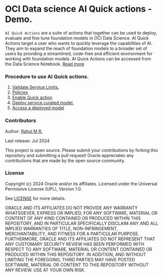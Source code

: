 # OCI Data science AI Quick actions - Demo.

`AI Quick Actions` are a suite of actions that together can be used to deploy, evaluate and fine tune foundation models in OCI Data Science. AI Quick Actions target a user who wants to quickly leverage the capabilities of AI. They aim to expand the reach of foundation models to a broader set of users by providing a streamlined, code-free and efficient environment for working with foundation models. AI Quick Actions can be accessed from the Data Science Notebook. [Read more](https://docs.oracle.com/en-us/iaas/data-science/using/ai-quick-actions.htm)

### Procedure to use AI Quick actions.

1. [Validate Service Limits.](docs/limits.md)
1. [Policies](docs/policies.md)
1. [Enable Quick action](docs/notebook.md)
1. [Deploy service curated model.](docs/deployments.md)
1. [Access a deployed model](docs/use_deployed_model.md)

### Contributors

Author: [Rahul M R.](https://github.com/RahulMR42)

Last release: Jul 2024

This project is open source. Please submit your contributions by forking this repository and submitting a pull request!  Oracle appreciates any contributions that are made by the open source community.

### License

Copyright (c) 2024 Oracle and/or its affiliates.
Licensed under the Universal Permissive License (UPL), Version 1.0.

See [LICENSE](LICENSE) for more details.

ORACLE AND ITS AFFILIATES DO NOT PROVIDE ANY WARRANTY WHATSOEVER, EXPRESS OR IMPLIED, FOR ANY SOFTWARE, MATERIAL OR CONTENT OF ANY KIND CONTAINED OR PRODUCED WITHIN THIS REPOSITORY, AND IN PARTICULAR SPECIFICALLY DISCLAIM ANY AND ALL IMPLIED WARRANTIES OF TITLE, NON-INFRINGEMENT, MERCHANTABILITY, AND FITNESS FOR A PARTICULAR PURPOSE.  FURTHERMORE, ORACLE AND ITS AFFILIATES DO NOT REPRESENT THAT ANY CUSTOMARY SECURITY REVIEW HAS BEEN PERFORMED WITH RESPECT TO ANY SOFTWARE, MATERIAL OR CONTENT CONTAINED OR PRODUCED WITHIN THIS REPOSITORY. IN ADDITION, AND WITHOUT LIMITING THE FOREGOING, THIRD PARTIES MAY HAVE POSTED SOFTWARE, MATERIAL OR CONTENT TO THIS REPOSITORY WITHOUT ANY REVIEW. USE AT YOUR OWN RISK.

